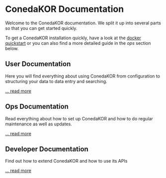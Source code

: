 # ConedaKOR Documentation

Welcome to the ConedaKOR documentation. We split it up into several parts so that you can get started quickly.

To get a ConedaKOR installation quickly, have a look at the [docker quickstart](docker.md) or you can also find a more detailed guide in the *ops* section below.

## User Documentation

Here you will find everything about using ConedaKOR from configuration to structuring your data to data entry and searching.

[… read more](user.md)


## Ops Documentation

Read everything about how to set up ConedaKOR and how to do regular maintenance as well as updates.

[… read more](ops.md)


## Developer Documentation

Find out how to extend ConedaKOR and how to use its APIs

[… read more](dev.md)
